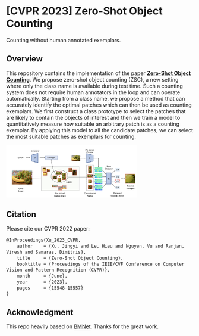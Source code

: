 # [CVPR 2023] Zero-Shot Object Counting


 
<!---
<div style="display: flex;">
  <img src="./figures/ZSC.gif" alt="Second Image" style="width: 60%;"> 
</div>
-->

Counting without human annotated exemplars.

## Overview
This repository contains the implementation of the paper [**Zero-Shot Object Counting**](https://arxiv.org/abs/2303.02001). 
We propose zero-shot object counting (ZSC), a new setting where only the class name is available during test time. Such a counting system does not require human annotators in the loop and can operate automatically. Starting from a class name, we propose a method that can accurately identify the optimal patches which can then be used as counting exemplars. We first construct a class prototype to select the patches that are likely to contain the objects of interest and then we train a model to quantitatively measure how suitable an arbitrary patch is as a counting exemplar. By applying this model to all the candidate patches, we can select the most suitable patches as exemplars for counting.

 <img src="./figures/pipeline.png" alt="Pipeline" style="width: 70%;">



## Citation
Please cite our CVPR 2022 paper:
```
@InProceedings{Xu_2023_CVPR,
    author    = {Xu, Jingyi and Le, Hieu and Nguyen, Vu and Ranjan, Viresh and Samaras, Dimitris},
    title     = {Zero-Shot Object Counting},
    booktitle = {Proceedings of the IEEE/CVF Conference on Computer Vision and Pattern Recognition (CVPR)},
    month     = {June},
    year      = {2023},
    pages     = {15548-15557}
}
```

## Acknowledgment
This repo heavily based on [BMNet]([https://link-url-here.org](https://github.com/flyinglynx/Bilinear-Matching-Network)https://github.com/flyinglynx/Bilinear-Matching-Network). Thanks for the great work.
